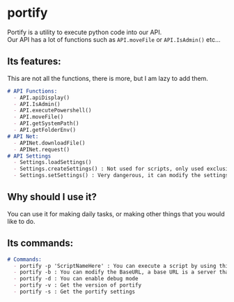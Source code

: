 # portify
Portify is a utility to execute python code into our API.  
Our API has a lot of functions such as `API.moveFile` or `API.IsAdmin()` etc...
## Its features:
This are not all the functions, there is more, but I am lazy to add them.
```md
# API Functions:
  - API.apiDisplay()
  - API.IsAdmin()
  - API.executePowershell()
  - API.moveFile()
  - API.getSystemPath()
  - API.getFolderEnv()
# API Net:
  - APINet.downloadFile()
  - APINet.request()
# API Settings
  - Settings.loadSettings()
  - Settings.createSettings() : Not used for scripts, only used exclusive for portify
  - Settings.setSettings() : Very dangerous, it can modify the settings for portify
```
## Why should I use it?
You can use it for making daily tasks, or making other things that you would like to do.
## Its commands:
```md
# Commands:
  - portify -p 'ScriptNameHere' : You can execute a script by using this command, its required to have a BaseURL.
  - portify -b : You can modify the BaseURL, a base URL is a server that hosts the scripts, its very simple you can host it its very easy to do.
  - portify -d : You can enable debug mode
  - portify -v : Get the version of portify
  - portify -s : Get the portify settings
```
